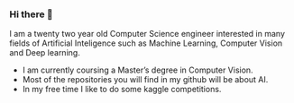 ### Hi there 👋

I am a twenty two year old Computer Science engineer interested in many
fields of Artificial Inteligence such as Machine Learning, Computer Vision
and Deep learning. 

- I am currently coursing a Master’s degree in Computer Vision.
- Most of the repositories you will find in my github will be about AI.
- In my free time I like to do some kaggle competitions. 

<!--
**0Miquel/0Miquel** is a ✨ _special_ ✨ repository because its `README.md` (this file) appears on your GitHub profile.

Here are some ideas to get you started:

- 🔭 I’m currently working on ...
- 🌱 I’m currently learning ...
- 👯 I’m looking to collaborate on ...
- 🤔 I’m looking for help with ...
- 💬 Ask me about ...
- 📫 How to reach me: ...
- 😄 Pronouns: ...
- ⚡ Fun fact: ...
-->

